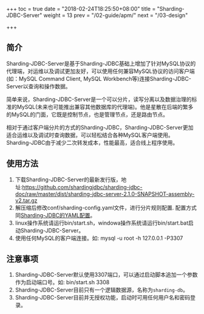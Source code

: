 +++
toc = true
date = "2018-02-24T18:25:50+08:00"
title = "Sharding-JDBC-Server"
weight = 13
prev = "/02-guide/apm/"
next = "/03-design"

+++

## 简介

Sharding-JDBC-Server是基于Sharding-JDBC基础上增加了针对MySQL协议的代理端，对运维以及调试更加友好，可以使用任何兼容MySQL协议的访问客户端(如：MySQL Command Client, MySQL Workbench等)连接Sharding-JDBC-Server以查询和操作数据。

简单来说，Sharding-JDBC-Server是一个可以分片，读写分离以及数据治理的标准的MySQL(未来也可能推出兼容其他数据库的代理端)。他是星散在后端的繁多的MySQL的门面，它既是控制节点，也是管理节点，还是路由节点。

相对于通过客户端分片的方式的Sharding-JDBC，Sharding-JDBC-Server更加适合运维以及调试时查询数据，可以轻松结合各种MySQL客户端使用。Sharding-JDBC由于减少二次转发成本，性能最高，适合线上程序使用。

## 使用方法

1. 下载Sharding-JDBC-Server的最新发行版，地址:https://github.com/shardingjdbc/sharding-jdbc-doc/raw/master/dist/sharding-jdbc-server-2.1.0-SNAPSHOT-assembly-v2.tar.gz
2. 解压缩后修改conf/sharding-config.yaml文件，进行分片规则配置. 配置方式同[Sharding-JDBC的YAML配置](/02-guide/configuration/)。
3. linux操作系统请运行bin/start.sh，windowa操作系统请运行bin/start.bat启动Sharding-JDBC-Server。
4. 使用任何MySQL的客户端连接。如: mysql -u root -h 127.0.0.1 -P3307

## 注意事项

1. Sharding-JDBC-Server默认使用3307端口，可以通过启动脚本追加一个参数作为启动端口号。如: bin/start.sh 3308
2. Sharding-JDBC-Server目前只有一个逻辑数据源，名称为`sharding-db`。
3. Sharding-JDBC-Server目前并无授权功能，启动时可用任何用户名和密码登录。
